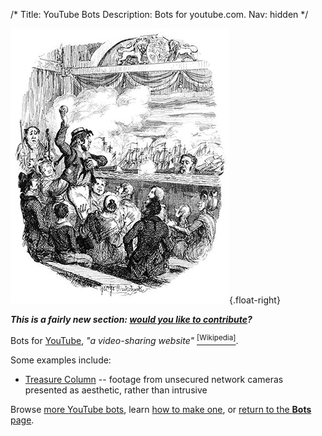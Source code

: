 /*
Title: YouTube Bots
Description: Bots for youtube.com.
Nav: hidden
*/

![This is EXACTLY what YouTube is like.](/content/images/illustrations/battle-nile.jpg){.float-right}

***This is a fairly new section: [would you like to contribute](https://github.com/botwiki/botwiki.org)?***

Bots for [YouTube](https://www.youtube.com/), *"a video-sharing website"* [<sup>[Wikipedia]</sup>](https://en.wikipedia.org/wiki/YouTube).

Some examples include:

- [Treasure Column](/bots/youtube-bots/treasurecolumn) -- footage from unsecured network cameras presented as aesthetic, rather than intrusive

Browse [more YouTube bots](/tag/youtubebot), learn [how to make one](/tutorials/youtube-bots), or [return to the **Bots** page](/bots).

